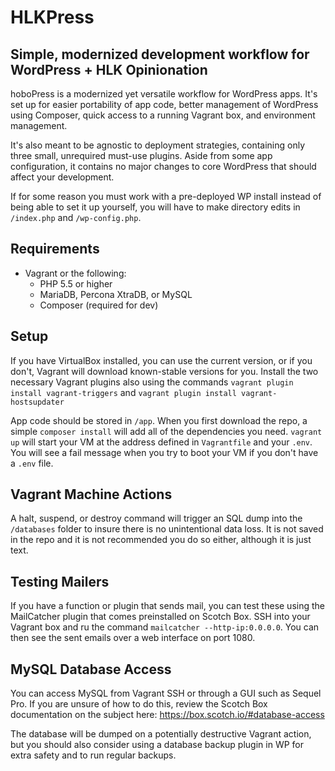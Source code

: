 # HLKPress
## Simple, modernized development workflow for WordPress + HLK Opinionation

hoboPress is a modernized yet versatile workflow for WordPress apps. It's set up
for easier portability of app code, better management of WordPress using
Composer, quick access to a running Vagrant box, and environment management.

It's also meant to be agnostic to deployment strategies, containing only three
small, unrequired must-use plugins. Aside from some app configuration, it
contains no major changes to core WordPress that should affect your development.

If for some reason you must work with a pre-deployed WP install instead of being
able to set it up yourself, you will have to make directory edits in
`/index.php` and `/wp-config.php`.

## Requirements
* Vagrant or the following:
  * PHP 5.5 or higher
  * MariaDB, Percona XtraDB, or MySQL
  * Composer (required for dev)

## Setup
If you have VirtualBox installed, you can use the current version, or if you
don't, Vagrant will download known-stable versions for you. Install the two
necessary Vagrant plugins also using the commands
`vagrant plugin install vagrant-triggers` and
`vagrant plugin install vagrant-hostsupdater`

App code should be stored in `/app`. When you first download the repo, a simple
`composer install` will add all of the dependencies you need. `vagrant up` will
start your VM at the address defined in `Vagrantfile` and your `.env`. You will
see a fail message when you try to boot your VM if you don't have a `.env` file.

## Vagrant Machine Actions
A halt, suspend, or destroy command will trigger an SQL dump into the
`/databases` folder to insure there is no unintentional data loss. It is not
saved in the repo and it is not recommended you do so either, although it is
just text.

## Testing Mailers
If you have a function or plugin that sends mail, you can test these using the
MailCatcher plugin that comes preinstalled on Scotch Box. SSH into your Vagrant
box and ru the command `mailcatcher --http-ip:0.0.0.0`. You can then see the
sent emails over a web interface on port 1080.

## MySQL Database Access
You can access MySQL from Vagrant SSH or through a GUI such as Sequel Pro. If
you are unsure of how to do this, review the Scotch Box documentation on the
subject here: <https://box.scotch.io/#database-access>

The database will be dumped on a potentially destructive Vagrant action, but you
should also consider using a database backup plugin in WP for extra safety and
to run regular backups.
